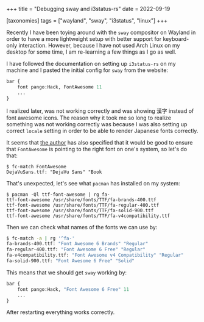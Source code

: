 +++
title = "Debugging sway and i3status-rs"
date = 2022-09-19

[taxonomies]
tags = ["wayland", "sway", "i3status", "linux"]
+++

Recently I have been toying around with the `sway` compositor on Wayland in
order to have a more lightweight setup with better support for keyboard-only
interaction. However, because I have not used Arch Linux on my desktop for some
time, I am re-learning a few things as I go as well.

I have followed the documentation on setting up `i3status-rs` on my machine and
I pasted the initial config for `sway` from the website:
```i3
bar {
    font pango:Hack, FontAwesome 11
    ...
}
```

I realized later, was not working correctly and was showing 漢字 instead of
font awesome icons. The reason why it took me so long to realize something was
not working correctly was because I was also setting up correct `locale` setting
in order to be able to render Japanese fonts correctly.

It seems that [the
author](https://github.com/greshake/i3status-rust#integrate-it-into-i3sway) has
also specified that it would be good to ensure that `FontAwesome` is pointing
to the right font on one's system, so let's do that:
```
$ fc-match FontAwesome
DejaVuSans.ttf: "DejaVu Sans" "Book
```

That's unexpected, let's see what `pacman` has installed on my system:
```
$ pacman -Ql ttf-font-awesome | rg fa-
ttf-font-awesome /usr/share/fonts/TTF/fa-brands-400.ttf
ttf-font-awesome /usr/share/fonts/TTF/fa-regular-400.ttf
ttf-font-awesome /usr/share/fonts/TTF/fa-solid-900.ttf
ttf-font-awesome /usr/share/fonts/TTF/fa-v4compatibility.ttf
```

Then we can check what names of the fonts we can use by:
```bash
$ fc-match -a | rg '^fa-'
fa-brands-400.ttf: "Font Awesome 6 Brands" "Regular"
fa-regular-400.ttf: "Font Awesome 6 Free" "Regular"
fa-v4compatibility.ttf: "Font Awesome v4 Compatibility" "Regular"
fa-solid-900.ttf: "Font Awesome 6 Free" "Solid"
```

This means that we should get `sway` working by:
```i3
bar {
    font pango:Hack, "Font Awesome 6 Free" 11
    ...
}
```

After restarting everything works correctly.
